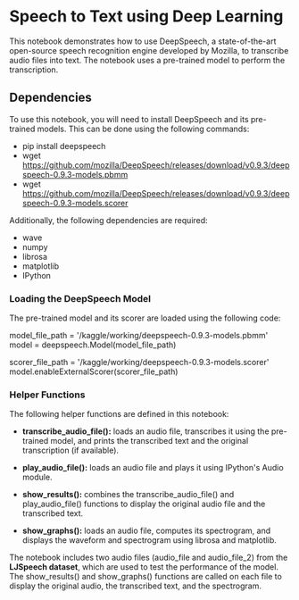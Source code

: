 # Speech to Text using Deep Learning

This notebook demonstrates how to use DeepSpeech, a state-of-the-art open-source speech recognition engine developed by Mozilla, to transcribe audio files into text. The notebook uses a pre-trained model to perform the transcription.

## Dependencies
To use this notebook, you will need to install DeepSpeech and its pre-trained models. This can be done using the following commands:


- pip install deepspeech
- wget https://github.com/mozilla/DeepSpeech/releases/download/v0.9.3/deepspeech-0.9.3-models.pbmm
- wget https://github.com/mozilla/DeepSpeech/releases/download/v0.9.3/deepspeech-0.9.3-models.scorer

Additionally, the following dependencies are required:

- wave
- numpy
- librosa
- matplotlib
- IPython

### Loading the DeepSpeech Model
The pre-trained model and its scorer are loaded using the following code:

model_file_path = '/kaggle/working/deepspeech-0.9.3-models.pbmm'
model = deepspeech.Model(model_file_path)

scorer_file_path = '/kaggle/working/deepspeech-0.9.3-models.scorer'
model.enableExternalScorer(scorer_file_path)

### Helper Functions
The following helper functions are defined in this notebook:

- **transcribe_audio_file():** loads an audio file, transcribes it using the pre-trained model, and prints the transcribed text and the original transcription (if available).


- **play_audio_file():** loads an audio file and plays it using IPython's Audio module.


- **show_results():** combines the transcribe_audio_file() and play_audio_file() functions to display the original audio file and the transcribed text.


- **show_graphs():** loads an audio file, computes its spectrogram, and displays the waveform and spectrogram using librosa and matplotlib.



The notebook includes two audio files (audio_file and audio_file_2) from the **LJSpeech dataset**, which are used to test the performance of the model. The show_results() and show_graphs() functions are called on each file to display the original audio, the transcribed text, and the spectrogram.




